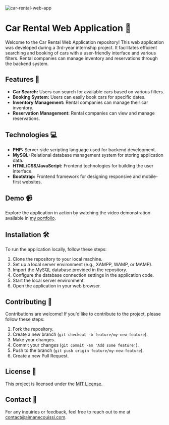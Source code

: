 <img src="https://socialify.git.ci/aimanecouissi/car-rental-web-app/image?description=1&language=1&name=1&owner=1&theme=Auto" alt="car-rental-web-app" />

# Car Rental Web Application 🚗

Welcome to the Car Rental Web Application repository! This web application was developed during a 3rd-year internship project. It facilitates efficient searching and booking of cars with a user-friendly interface and various filters. Rental companies can manage inventory and reservations through the backend system.

## Features 🌟

- **Car Search:** Users can search for available cars based on various filters.
- **Booking System:** Users can easily book cars for specific dates.
- **Inventory Management:** Rental companies can manage their car inventory.
- **Reservation Management:** Rental companies can view and manage reservations.

## Technologies 💻

- **PHP:** Server-side scripting language used for backend development.
- **MySQL:** Relational database management system for storing application data.
- **HTML/CSS/JavaScript:** Frontend technologies for building the user interface.
- **Bootstrap:** Frontend framework for designing responsive and mobile-first websites.

## Demo 📹

Explore the application in action by watching the video demonstration available in [my portfolio](https://www.aimanecouissi.com/).

## Installation 🛠️

To run the application locally, follow these steps:

1. Clone the repository to your local machine.
2. Set up a local server environment (e.g., XAMPP, WAMP, or MAMP).
3. Import the MySQL database provided in the repository.
4. Configure the database connection settings in the application code.
5. Start the local server environment.
6. Open the application in your web browser.

## Contributing 🤝

Contributions are welcome! If you'd like to contribute to the project, please follow these steps:

1. Fork the repository.
2. Create a new branch (`git checkout -b feature/my-new-feature`).
3. Make your changes.
4. Commit your changes (`git commit -am 'Add some feature'`).
5. Push to the branch (`git push origin feature/my-new-feature`).
6. Create a new Pull Request.

## License 📄

This project is licensed under the [MIT License](LICENSE).

## Contact 📧

For any inquiries or feedback, feel free to reach out to me at [contact@aimanecouissi.com](mailto:contact@aimanecouissi.comm).
